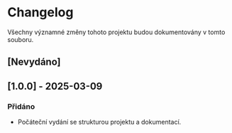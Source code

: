# Changelog

Všechny významné změny tohoto projektu budou dokumentovány v tomto souboru.

## [Nevydáno]

## [1.0.0] - 2025-03-09
### Přidáno
- Počáteční vydání se strukturou projektu a dokumentací. 